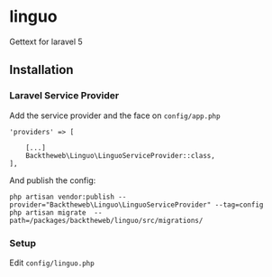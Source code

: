 # linguo
Gettext for laravel 5

## Installation

### Laravel Service Provider

Add the service provider and the face on `config/app.php`

```
'providers' => [

    [...]
    Backtheweb\Linguo\LinguoServiceProvider::class,
],

```   
 
And publish the config:

```
php artisan vendor:publish --provider="Backtheweb\Linguo\LinguoServiceProvider" --tag=config
php artisan migrate  --path=/packages/backtheweb/linguo/src/migrations/

```




### Setup

Edit `config/linguo.php`
